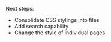 Next steps:

- Consolidate CSS stylings into files
- Add search capability
- Change the style of individual pages
